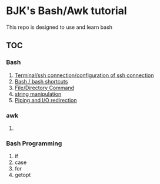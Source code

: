 # BJK's Bash/Awk tutorial

This repo is designed to use and learn bash


## TOC

### Bash

1. [Terminal/ssh connection/configuration of ssh connection]()
2. [Bash / bash shortcuts]()
3. [File/Directory Command]()
4. [string manipulation]()
5. [Piping and I/O redirection]()

### awk

1.

### Bash Programming

1. if 
2. case 
3. for
4. getopt
